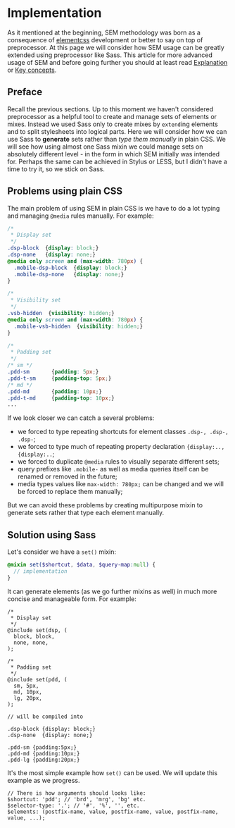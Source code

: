# Implementation
As it mentioned at the beginning, SEM methodology was born as a consequence of [elementcss](https://github.com/timfayz/elementcss) development or better to say on top of preprocessor. At this page we will consider how SEM usage can be greatly extended using preprocessor like Sass. This article for more advanced usage of SEM and before going further you should at least read [Explanation]() or [Key concepts]().

## Preface
Recall the previous sections. Up to this moment we haven't considered preprocessor as a helpful tool to create and manage sets of elements or mixes. Instead we used Sass only to create mixes by `extend`ing elements and to split stylesheets into logical parts. Here we will consider how we can use Sass to **generate** sets rather than *type them manually* in plain CSS. We will see how using almost one Sass mixin we could manage sets on absolutely different level - in the form in which SEM initially was intended for. Perhaps the same can be achieved in Stylus or LESS, but I didn't have a time to try it, so we stick on Sass.

## Problems using plain CSS
The main problem of using SEM in plain CSS is we have to do a lot typing and managing `@media` rules manually. For example:
```CSS
/*
 * Display set
 */
.dsp-block  {display: block;}
.dsp-none   {display: none;}
@media only screen and (max-width: 780px) {
  .mobile-dsp-block  {display: block;}
  .mobile-dsp-none   {display: none;}
}

/*
 * Visibility set
 */
.vsb-hidden  {visibility: hidden;}
@media only screen and (max-width: 780px) {
  .mobile-vsb-hidden  {visibility: hidden;}
}

/*
 * Padding set
 */
/* sm */
.pdd-sm       {padding: 5px;}
.pdd-t-sm     {padding-top: 5px;}
/* md */
.pdd-md       {padding: 10px;}
.pdd-t-md     {padding-top: 10px;}
...
```
If we look closer we can catch a several problems:

- we forced to type repeating shortcuts for element classes `.dsp-, .dsp-, .dsp-`;
- we forced to type much of repeating property declaration `{display:.., {display:..`;
- we forced to duplicate `@media` rules to visually separate different sets;
- query prefixes like `.mobile-` as well as media queries itself can be renamed or removed in the future;
- media types values like `max-width: 780px;` can be changed and we will be forced to replace them manually;

But we can avoid these problems by creating multipurpose mixin to generate sets rather that type each element manually.

## Solution using Sass
Let's consider we have a `set()` mixin:
```SCSS
@mixin set($shortcut, $data, $query-map:null) {
  // implementation
}
```
It can generate elements (as we go further mixins as well) in much more concise and manageable form. For example:
```
/*
 * Display set
 */
@include set(dsp, (
  block, block,
  none, none,
);

/*
 * Padding set
 */
@include set(pdd, (
  sm, 5px,
  md, 10px,
  lg, 20px,
);

// will be compiled into

.dsp-block {display: block;}
.dsp-none  {display: none;}

.pdd-sm {padding:5px;}
.pdd-md {padding:10px;}
.pdd-lg {padding:20px;}
```
It's the most simple example how `set()` can be used. We will update this example as we progress.
```
// There is how arguments should looks like:
$shortcut: 'pdd'; // 'brd', 'mrg', 'bg' etc.
$selector-type: '.'; // '#', '%', '', etc.
$elements: (postfix-name, value, postfix-name, value, postfix-name, value, ...);
```
